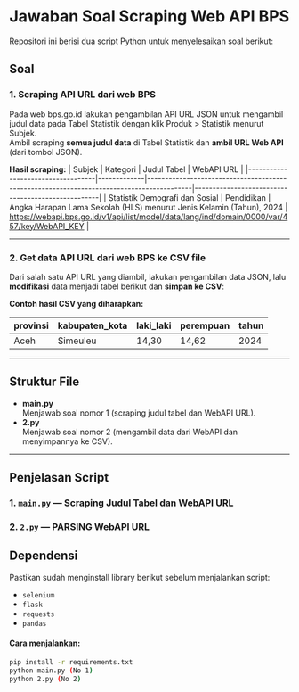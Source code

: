 # Jawaban Soal Scraping Web API BPS

Repositori ini berisi dua script Python untuk menyelesaikan soal berikut:

## Soal

### 1. **Scraping API URL dari web BPS**
Pada web bps.go.id lakukan pengambilan API URL JSON untuk mengambil judul data pada Tabel Statistik dengan klik Produk > Statistik menurut Subjek.  
Ambil scraping **semua judul data** di Tabel Statistik dan **ambil URL Web API** (dari tombol JSON).

**Hasil scraping:**
| Subjek                           | Kategori    | Judul Tabel                                                                              | WebAPI URL                                        |
|-----------------------------------|-------------|------------------------------------------------------------------------------------------|---------------------------------------------------|
| Statistik Demografi dan Sosial    | Pendidikan  | Angka Harapan Lama Sekolah (HLS) menurut Jenis Kelamin (Tahun), 2024                    | https://webapi.bps.go.id/v1/api/list/model/data/lang/ind/domain/0000/var/457/key/WebAPI_KEY |

---

### 2. **Get data API URL dari web BPS ke CSV file**
Dari salah satu API URL yang diambil, lakukan pengambilan data JSON, lalu **modifikasi** data menjadi tabel berikut dan **simpan ke CSV**:

**Contoh hasil CSV yang diharapkan:**

| provinsi | kabupaten_kota | laki_laki | perempuan | tahun |
|----------|----------------|-----------|-----------|-------|
| Aceh     | Simeuleu       | 14,30     | 14,62     | 2024  |

---

## Struktur File

- **main.py**  
  Menjawab soal nomor 1 (scraping judul tabel dan WebAPI URL).
- **2.py**  
  Menjawab soal nomor 2 (mengambil data dari WebAPI dan menyimpannya ke CSV).

---

## Penjelasan Script

### 1. `main.py` — Scraping Judul Tabel dan WebAPI URL

### 2. `2.py` — PARSING WebAPI URL

## Dependensi

Pastikan sudah menginstall library berikut sebelum menjalankan script:
- `selenium`
- `flask`
- `requests`
- `pandas`


#### Cara menjalankan:

```bash
pip install -r requirements.txt
python main.py (No 1)
python 2.py (No 2)

